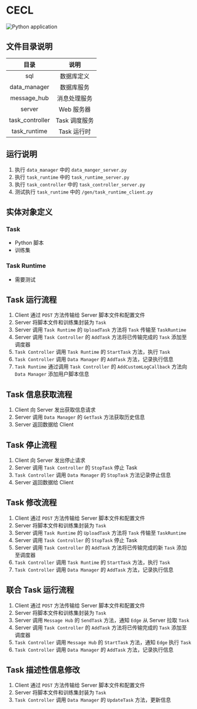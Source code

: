 # CECL

![Python application](https://github.com/wingsjj/CECL/workflows/Python%20application/badge.svg)

## 文件目录说明

| 目录 | 说明 |
| :------: | :------:
| sql | 数据库定义 |
| data_manager | 数据库服务 |
| message_hub | 消息处理服务 |
| server | Web 服务器 |
| task_controller | Task 调度服务 |
| task_runtime | Task 运行时 |

## 运行说明
1. 执行 `data_manager` 中的 `data_manger_server.py`
2. 执行 `task_runtime` 中的 `task_runtime_server.py`
3. 执行 `task_controller` 中的 `task_controller_server.py`
4. 测试执行 `task_runtime` 中的 `/gen/task_runtime_client.py`


## 实体对象定义

### Task

- Python 脚本
- 训练集

### Task Runtime

- 需要测试

## Task 运行流程

1. Client 通过 `POST` 方法传输给 Server 脚本文件和配置文件
2. Server 将脚本文件和训练集封装为 `Task`
3. Server 调用 `Task Runtime` 的 `UploadTask` 方法将 `Task` 传输至 `TaskRuntime`
4. Server 调用 `Task Controller` 的 `AddTask` 方法将已传输完成的 `Task` 添加至调度器
5. `Task Controller` 调用 `Task Runtime` 的 `StartTask` 方法，执行 `Task`
6. `Task Controller` 调用 `Data Manager` 的 `AddTask` 方法，记录执行信息
7. `Task Runtime` 通过调用 `Task Controller` 的 `AddCustomLogCallback` 方法向 `Data Manager` 添加用户脚本信息

## Task 信息获取流程

1. Client 向 Server 发出获取信息请求
2. Server 调用 `Data Manager` 的 `GetTask` 方法获取历史信息
3. Server 返回数据给 Client

## Task 停止流程

1. Client 向 Server 发出停止请求
2. Server 调用 `Task Controller` 的 `StopTask` 停止 Task
3. `Task Controller` 调用 `Data Manager` 的 `StopTask` 方法记录停止信息
4. Server 返回数据给 Client

## Task 修改流程

1. Client 通过 `POST` 方法传输给 Server 脚本文件和配置文件
2. Server 将脚本文件和训练集封装为 `Task`
3. Server 调用 `Task Runtime` 的 `UploadTask` 方法将 `Task` 传输至 `TaskRuntime`
4. Server 调用 `Task Controller` 的 `StopTask` 停止 Task
4. Server 调用 `Task Controller` 的 `AddTask` 方法将已传输完成的新 `Task` 添加至调度器
5. `Task Controller` 调用 `Task Runtime` 的 `StartTask` 方法，执行 `Task`
6. `Task Controller` 调用 `Data Manager` 的 `AddTask` 方法，记录执行信息

## 联合 Task 运行流程

1. Client 通过 `POST` 方法传输给 Server 脚本文件和配置文件
2. Server 将脚本文件和训练集封装为 `Task`
3. Server 调用 `Message Hub` 的 `SendTask` 方法，通知 `Edge` 从 Server 拉取 `Task`
4. Server 调用 `Task Controller` 的 `AddTask` 方法将已传输完成的 `Task` 添加至调度器
5. `Task Controller` 调用 `Message Hub` 的 `StartTask` 方法，通知 `Edge` 执行 `Task`
6. `Task Controller` 调用 `Data Manager` 的 `AddTask` 方法，记录执行信息

## Task 描述性信息修改

1. Client 通过 `POST` 方法传输给 Server 脚本文件和配置文件
2. Server 将脚本文件和训练集封装为 `Task`
3. `Task Controller` 调用 `Data Manager` 的 `UpdateTask` 方法，更新信息
